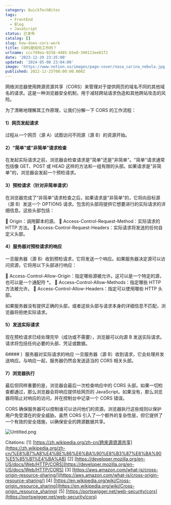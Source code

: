 ```yaml
---
category: QuickTechBites
tags:
  - FrontEnd
  - Blog
  - JavaScript
status: 已发布
catalog: []
slug: how-does-cors-work
title: CORS是如何工作的？
urlname: ccc749ea-0258-4485-b5e8-390113ee81f2
date: '2023-12-29 23:35:00'
updated: '2024-05-08 23:04:00'
image: 'https://www.notion.so/images/page-cover/nasa_carina_nebula.jpg'
published: 2022-12-25T08:00:00.000Z
---
```


网络浏览器使用跨源资源共享（CORS）来管理对于提供网页的域名不同的其他域名的请求。这是一种浏览器安全机制，用于减轻跨站请求伪造和其他跨站攻击的风险。


为了清晰地理解其工作原理，让我们分解一下 CORS 的工作流程：


#### 1）网页发起请求
过程从一个网页（源 A）试图访问不同源（源 B）的资源开始。


#### 2）“简单”或“非简单”请求检查
在发起实际请求之前，浏览器会检查请求是"简单"还是"非简单"。"简单"请求通常包括像 GET、POST 或 HEAD 这样的方法和一组有限的头部。如果请求是"非简单"的，浏览器会发起一个预检请求。


#### 3）预检请求（针对非简单请求）
在浏览器完成了“非简单”请求检查之后，如果请求是“非简单”的，它将向目标源（源 B）发送一个 OPTIONS 请求。包含的头部将提供它想要进行的实际请求的详细信息。这些头部包括：


🔸 Origin：调用脚本的源。
🔸 Access-Control-Request-Method：实际请求的 HTTP 方法。
🔸 Access-Control-Request-Headers：实际请求将发送的任何自定义头部。


#### 4）服务器对预检请求的响应
一旦服务器（源 B）收到预检请求，它将发送一个响应。如果服务器决定源可以访问资源，它将用以下头部进行响应：


🔹 Access-Control-Allow-Origin：指定哪些源被允许。这可以是一个特定的源，也可以是一个通配符 *。
🔹 Access-Control-Allow-Methods：指定哪些 HTTP 方法被允许。
🔹 Access-Control-Allow-Headers：指定可以使用哪些 HTTP 头部。


如果服务器没有提供正确的头部，或者这些头部与请求本身的详细信息不匹配，浏览器将拒绝实际请求。


#### 5）发送实际请求
现在预检请求已经处理完毕（成功或不需要），浏览器可以向源 B 发送实际请求。请求将包括任何必要的头部、凭证或数据。


6#### ）服务器对实际请求的响应
一旦服务器（源 B）收到请求，它会处理并发送响应。与响应一起，服务器仍然会发送适当的 CORS 相关头部。


#### 7）浏览器执行
最后但同样重要的是，浏览器会最后一次检查响应中的 CORS 头部。如果一切检查都通过，那么浏览器会将响应提供给网页的 JavaScript。如果没有，那么浏览器将阻止对响应的访问，并在控制台中记录一个 CORS 错误。


CORS 确保服务器可以控制谁可以访问他们的资源。浏览器执行这些规则以保护用户免受潜在的安全威胁。虽然 CORS 引入了一个额外的复杂性层，但它提供了一个有效的安全措施，以确保安全的跨源数据共享。


![Untitled.png](https://prod-files-secure.s3.us-west-2.amazonaws.com/5d24fe63-e567-4804-86f9-9fdc62e13082/b3deb140-f22b-4520-bcee-759301567801/Untitled.png?X-Amz-Algorithm=AWS4-HMAC-SHA256&X-Amz-Content-Sha256=UNSIGNED-PAYLOAD&X-Amz-Credential=ASIAZI2LB466QUTDQIZH%2F20250210%2Fus-west-2%2Fs3%2Faws4_request&X-Amz-Date=20250210T213229Z&X-Amz-Expires=3600&X-Amz-Security-Token=IQoJb3JpZ2luX2VjEK3%2F%2F%2F%2F%2F%2F%2F%2F%2F%2FwEaCXVzLXdlc3QtMiJIMEYCIQCK7j6lcYvdOxO1ttNjJqArCzud2oQMQe3jlWML44lnfQIhAJ492Lha4SEk6Fh%2FVlvy9WtTqtGAqOobg82ZPOCo%2Fr0ZKogECMb%2F%2F%2F%2F%2F%2F%2F%2F%2F%2FwEQABoMNjM3NDIzMTgzODA1IgzWVruAYrHGfUIKowgq3ANBgFh6V76QfrXyR9LlCZeyFA85wMUFTQWUqBwv60CnkdJfJKNExlndKSstEfIL6IaK4G02rupBPIC8zFeDY4OIMWm%2FYo1mx5dJoAjZOgjXcAHg44RhDVhJPfAKVRJ1LB52vojE9O4DnXkYqgxHmttiY%2BrWMog9BVzUh5Sd8b%2B0DdAEVP8FPfDWHoENAXygkeEQZA4k6ZPe%2FfystxIClN0Z6EG32XFDkHSHCZz94Nvg6l2Xucds6kt2lpbTECRF8bR75KMbWlgkm56ypDPHBvNZWQLjlsJFOWSPlh21UdDsfNdqRlVjO8tlLvc72EZQWmEzWz64YNDy2nMBB%2FIb80TFTkmmjQmPkO%2FmSEaA4TDX0npJY5oyFwLNyWUvrxa2xE0BHCOo5%2F4%2FuD%2Bi1jf3Pxu6BTXIePmC1NqxtK7V2pquRJbWNA0HFePehQJiq7vkFuEI570gr%2BaJ8ErELcoe4JW%2BRX4gZxVAPSZknwOzXpPun%2BB8VGRwoRWDQ7BwwAK1W1fpd5bbZ5kcmb2SVvYjX%2FWJsdavPjg7Fh94uTC%2BrZWtoSQGpntKtXvhBEnXielm9rmNJid4e2gmzBEQPHmZd5%2FCjkBFTASziFpAdjBATuanskmfdtkebQPqjRiAxjC3zKm9BjqkAT7BA%2FxrC7LHAC4gVMWDokjwYkudzlu6xRZEX4K8DIJAqu2%2BexnBYCmdrgzGrl4JH55aJyrIOMIk6hwxtbKmsPo6sGbWgdH%2Bn1QXdQH3aG%2FFh55cPnFwZSrCgyvNXzy2yboIHwNOB3KrIzGbwDTsyjyCRakOGG5Hs%2BLE%2BHAsV%2BfdfP2vkGDhiwGM6JTxRXkcQEJQ%2FmLTU2lOWWIM35JOP56F2fTA&X-Amz-Signature=b7c5cc09d3f867404d1279aa49b6264242c106a00dd146923ffa326814ad2624&X-Amz-SignedHeaders=host&x-id=GetObject)


Citations:
[1] [https://zh.wikipedia.org/zh-cn/跨來源資源共享](https://zh.wikipedia.org/zh-cn/%E8%B7%A8%E4%BE%86%E6%BA%90%E8%B3%87%E6%BA%90%E5%85%B1%E4%BA%AB)
[2] [https://developer.mozilla.org/en-US/docs/Web/HTTP/CORS](https://developer.mozilla.org/en-US/docs/Web/HTTP/CORS)
[3] [https://aws.amazon.com/what-is/cross-origin-resource-sharing/](https://aws.amazon.com/what-is/cross-origin-resource-sharing/)
[4] [https://en.wikipedia.org/wiki/Cross-origin_resource_sharing](https://en.wikipedia.org/wiki/Cross-origin_resource_sharing)
[5] [https://portswigger.net/web-security/cors](https://portswigger.net/web-security/cors)

